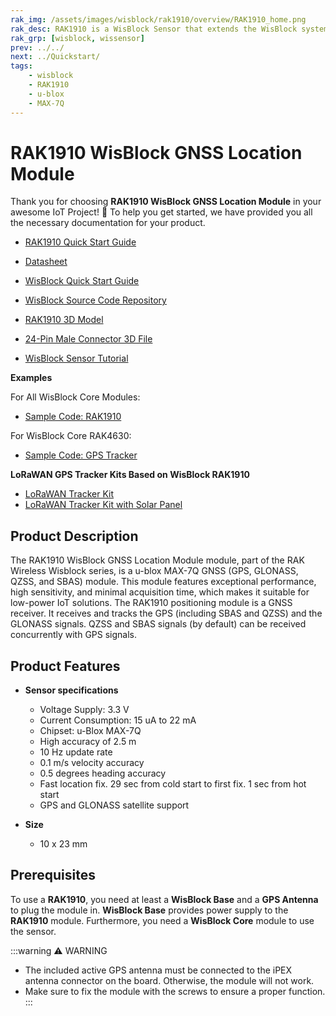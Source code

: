 ```yaml
---
rak_img: /assets/images/wisblock/rak1910/overview/RAK1910_home.png
rak_desc: RAK1910 is a WisBlock Sensor that extends the WisBlock system with a u-Blox MAX-7Q GPS module. A ready-to-use SW library and tutorial make it easy to build up a GPS-based location tracker.
rak_grp: [wisblock, wissensor]
prev: ../../
next: ../Quickstart/
tags:
    - wisblock
    - RAK1910
    - u-blox
    - MAX-7Q
---
```



# RAK1910 WisBlock GNSS Location Module

Thank you for choosing **RAK1910 WisBlock GNSS Location Module** in your awesome IoT Project! 🎉 To help you get started, we have provided you all the necessary documentation for your product.

* [RAK1910 Quick Start Guide](../Quickstart/)
* [Datasheet](../Datasheet/)
* <a href="../../Quickstart/" target="_blank">WisBlock Quick Start Guide</a>

* [WisBlock Source Code Repository](https://github.com/RAKWireless/WisBlock/)
* [RAK1910 3D Model](https://downloads.rakwireless.com/3D_File/WisBlock/3D_RAK1910.stp)
* [24-Pin Male Connector 3D File](https://downloads.rakwireless.com/3D_File/Accessory/WisConnector/M24S1003K6M.stp)
* [WisBlock Sensor Tutorial](/Knowledge-Hub/Learn/WisBlock-Sensor-Tutorial/)

**Examples**

For All WisBlock Core Modules:
* [Sample Code: RAK1910](https://github.com/RAKWireless/WisBlock/tree/master/examples/common/sensors/RAK1910_GPS_UBLOX7)

For WisBlock Core RAK4630:
* [Sample Code: GPS Tracker](https://github.com/RAKWireless/WisBlock/tree/master/examples/RAK4630/solutions/GPS_Tracker)

**LoRaWAN GPS Tracker Kits Based on WisBlock RAK1910**

* [LoRaWAN Tracker Kit](https://store.rakwireless.com/collections/kits-bundles/products/wisblock-kit-3-gps-tracker)
* [LoRaWAN Tracker Kit with Solar Panel](https://store.rakwireless.com/collections/kits-bundles/products/wisblock-kit-2-lora-based-gps-tracker-with-solar-panel)


## Product Description

The RAK1910 WisBlock GNSS Location Module module, part of the RAK Wireless Wisblock series, is a u-blox MAX-7Q GNSS (GPS, GLONASS, QZSS, and SBAS) module. This module features exceptional performance, high sensitivity, and minimal acquisition time, which makes it suitable for low-power IoT solutions. The RAK1910 positioning module is a GNSS receiver. It receives and tracks the GPS (including SBAS and QZSS) and the GLONASS signals. QZSS and SBAS signals (by default) can be received concurrently with GPS signals.

## Product Features

* **Sensor specifications**
    * Voltage Supply: 3.3&nbsp;V
    * Current Consumption: 15&nbsp;uA to 22&nbsp;mA
    * Chipset: u-Blox MAX-7Q
    * High accuracy of 2.5&nbsp;m
    * 10&nbsp;Hz update rate
    * 0.1&nbsp;m/s velocity accuracy
    * 0.5 degrees heading accuracy
    * Fast location fix. 29&nbsp;sec from cold start to first fix. 1&nbsp;sec from hot start
    * GPS and GLONASS satellite support 

* **Size**
    * 10 x 23&nbsp;mm

## Prerequisites

To use a **RAK1910**, you need at least a **WisBlock Base** and a **GPS Antenna** to plug the module in. **WisBlock Base** provides power supply to the **RAK1910** module. Furthermore, you need a **WisBlock Core** module to use the sensor.

:::warning ⚠️ WARNING    
* The included active GPS antenna must be connected to the iPEX antenna connector on the board. Otherwise, the module will not work.
* Make sure to fix the module with the screws to ensure a proper function.    
::: 
